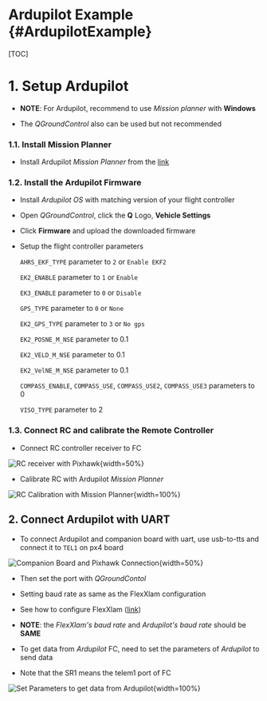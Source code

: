 # Ardupilot Example {#ArdupilotExample}

[TOC]

# 1. Setup Ardupilot

- **NOTE**: For Ardupilot, recommend to use *Mission planner* with **Windows**

- The *QGroundControl* also can be used but not recommended

### 1.1. Install Mission Planner

- Install Ardupilot *Mission Planner* from the [link](https://ardupilot.org/planner/docs/mission-planner-installation.html)

### 1.2. Install the Ardupilot Firmware

- Install *Ardupilot OS* with matching version of your flight controller

- Open *QGroundControl*, click the **Q** Logo, **Vehicle Settings**

<!-- ![](images/vehicle_settings.png) -->

- Click **Firmware** and upload the downloaded firmware

- Setup the flight controller parameters

  `AHRS_EKF_TYPE` parameter to `2` or `Enable EKF2`

  `EK2_ENABLE` parameter to `1` or `Enable`

  `EK3_ENABLE` parameter to `0` or `Disable`

  `GPS_TYPE` parameter to `0` or `None`

  `EK2_GPS_TYPE` parameter to `3` or `No gps`

  `EK2_POSNE_M_NSE` parameter to 0.1

  `EK2_VELD_M_NSE` parameter to 0.1

  `EK2_VelNE_M_NSE` parameter to 0.1

  `COMPASS_ENABLE`, `COMPASS_USE`, `COMPASS_USE2`, `COMPASS_USE3` parameters to 0

  `VISO_TYPE` parameter to 2

<!-- ![ekf2 aid mask](EKF2_AID_MASK.png){width=50%} -->
<!-- ![ekf2 height mode](EKF3_HGT_MODE.png){width=50%} -->

### 1.3. Connect RC and calibrate the Remote Controller

- Connect RC controller receiver to FC

![RC receiver with Pixhawk](ardupilot/rc_connection.jpeg){width=50%}

- Calibrate RC with Ardupilot *Mission Planner*

![RC Calibration with Mission Planner](ardupilot/mp_radio_calibration.png){width=100%}



## 2. Connect Ardupilot with UART
- To connect Ardupilot and companion board with uart, use usb-to-tts and connect it to `TEL1` on px4 board

![Companion Board and Pixhawk Connection](companion_px4_connection.jpg){width=50%}

- Then set the port with *QGroundContol*

- Setting baud rate as same as the FlexXlam configuration
- See how to configure FlexXlam ([link](https://github.com/j-marple-dev/FlexXlam_driver#122-server-configuration))
- **NOTE**: the *FlexXlam's baud rate* and *Ardupilot's baud rate* should be **SAME**

<!-- ![Set Serial Baud Rate and Serial Protocol](ardupilot/set_serial1.png){width=50%} -->

- To get data from *Ardupilot* FC, need to set the parameters of *Ardupilot* to send data

- Note that the SR1 means the telem1 port of FC

![Set Parameters to get data from Ardupilot](ardupilot/SR_set_hz.png){width=100%}
